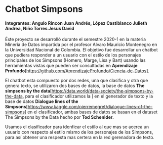 # Chatbot Simpsons
#### Integrantes: Angulo Rincon Juan Andrés, López Castiblanco Julieth Andrea, Niño Torres Jesus David

Éste proyecto se desarrolló durante el semestre 2020-1 en la materia Minería de Datos impartida por el profesor Alvaro Mauricio Montenegro en la Universidad Nacional de Colombia. El objetivo fue desarrollar un chatbot que pudiera responder a un usuario con el estilo de los personajes principales de los Simpsons (Homero, Marge, Lisa y Bart) usando las herramientas vistas que pueden ser consultadas en __Aprendizaje Profundo__[https://github.com/AprendizajeProfundo/Ciencia-de-Datos].

El chatbot esta compuesto por dos redes, una que clasifica y otra que genera texto, se utilizaron dos bases de datos, la base de datos __The simpsons by the data__[https://data.world/data-society/the-simpsons-by-the-data, para el clasificador utilizamos la ] en el generador de texto y la base de datos __Dialogue lines of the Simpsons__[https://www.kaggle.com/pierremegret/dialogue-lines-of-the-simpsons] en el clasificador, ambas bases de datos se basan en el dataset The Simpsons by the Data hecho por __Tod Schenider__.

Usamos el clasificador para idenficar el estilo al que mas se acerca un usuario con respecto al estilo mismo de los personajes de los Simpsons, para así obtener una respesta mas certera en la red gerenadora de texto.


